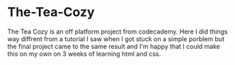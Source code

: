# The-Tea-Cozy
The Tea Cozy is an off platform project from codecademy. Here I did things way diffrent from a tutorial I saw when I got stuck on a simple porblem but the final project came to the same result and I'm happy that I could make this on my own on 3 weeks of learning html and css.
